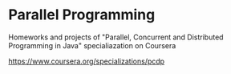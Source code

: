 # Parallel Programming
 
Homeworks and projects of "Parallel, Concurrent and Distributed Programming in Java" specialiazation on Coursera

https://www.coursera.org/specializations/pcdp
